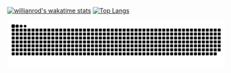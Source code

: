 [![willianrod's wakatime stats](https://github-readme-stats.vercel.app/api/wakatime?username=Tinka8&layout=compact&theme=dark)](https://github.com/Tinka8/github-readme-stats) [![Top Langs](https://github-readme-stats.vercel.app/api/top-langs/?username=Tinka8&layout=compact&theme=dark)](https://github.com/Tinka8/github-readme-stats)

![github-contribution-grid-snake](https://github.com/Tinka8/Tinka8/blob/output/github-contribution-grid-snake-dark.svg?palette=github-dark)

>

<!--
**Tinka8/Tinka8** is a ✨ _special_ ✨ repository because its `README.md` (this file) appears on your GitHub profile.

Here are some ideas to get you started:

- 🔭 I’m currently working on ...
- 🌱 I’m currently learning ...
- 👯 I’m looking to collaborate on ...
- 🤔 I’m looking for help with ...
- 💬 Ask me about ...
- 📫 How to reach me: ...
- 😄 Pronouns: ...
- ⚡ Fun fact: ...
-->
